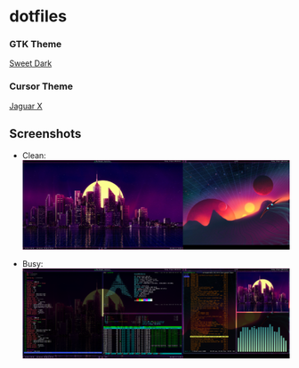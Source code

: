 # dotfiles

### GTK Theme
[Sweet Dark](https://www.xfce-look.org/p/1253385/)

### Cursor Theme
[Jaguar X](https://www.xfce-look.org/p/999877/)

## Screenshots
- Clean:<br>
![clean](Screenshots/clean.png)

- Busy:<br>
![busy](Screenshots/busy.png)<br>
